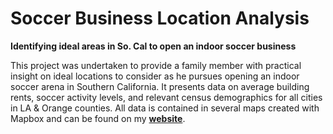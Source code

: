 # Soccer Business Location Analysis 
**Identifying ideal areas in So. Cal to open an indoor soccer business**

This project was undertaken to provide a family member with practical insight on ideal locations to consider as he pursues opening an indoor soccer arena in Southern California. It presents data on average building rents, soccer activity levels, and relevant census demographics for all cities in LA & Orange counties. All data is contained in several maps created with Mapbox and can be found on my **[website](https://hassenmorad.github.io/soccer.html)**.
